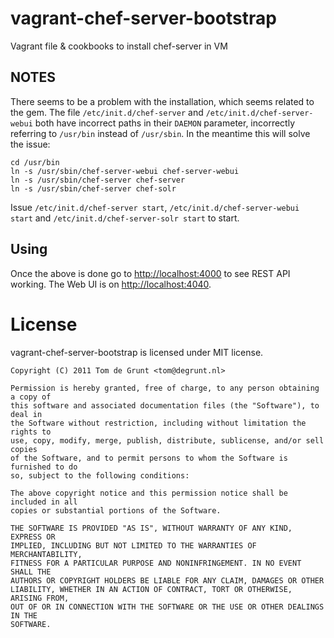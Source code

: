 # vagrant-chef-server-bootstrap

Vagrant file &amp; cookbooks to install chef-server in VM

## NOTES

There seems to be a problem with the installation, which seems related to the gem.
The file `/etc/init.d/chef-server` and `/etc/init.d/chef-server-webui` both have incorrect paths in their `DAEMON` parameter, incorrectly referring to `/usr/bin` instead of `/usr/sbin`.
In the meantime this will solve the issue:

	cd /usr/bin
	ln -s /usr/sbin/chef-server-webui chef-server-webui
	ln -s /usr/sbin/chef-server chef-server
	ln -s /usr/sbin/chef-server chef-solr

Issue `/etc/init.d/chef-server start`, `/etc/init.d/chef-server-webui start` and `/etc/init.d/chef-server-solr start` to start.

## Using

Once the above is done go to [http://localhost:4000](http://localhost:4000) to see REST API working.
The Web UI is on [http://localhost:4040](http://localhost:4040).

# License

vagrant-chef-server-bootstrap is licensed under MIT license.

	Copyright (C) 2011 Tom de Grunt <tom@degrunt.nl>

	Permission is hereby granted, free of charge, to any person obtaining a copy of
	this software and associated documentation files (the "Software"), to deal in
	the Software without restriction, including without limitation the rights to
	use, copy, modify, merge, publish, distribute, sublicense, and/or sell copies
	of the Software, and to permit persons to whom the Software is furnished to do
	so, subject to the following conditions:

	The above copyright notice and this permission notice shall be included in all
	copies or substantial portions of the Software.

	THE SOFTWARE IS PROVIDED "AS IS", WITHOUT WARRANTY OF ANY KIND, EXPRESS OR
	IMPLIED, INCLUDING BUT NOT LIMITED TO THE WARRANTIES OF MERCHANTABILITY,
	FITNESS FOR A PARTICULAR PURPOSE AND NONINFRINGEMENT. IN NO EVENT SHALL THE
	AUTHORS OR COPYRIGHT HOLDERS BE LIABLE FOR ANY CLAIM, DAMAGES OR OTHER
	LIABILITY, WHETHER IN AN ACTION OF CONTRACT, TORT OR OTHERWISE, ARISING FROM,
	OUT OF OR IN CONNECTION WITH THE SOFTWARE OR THE USE OR OTHER DEALINGS IN THE
	SOFTWARE.
